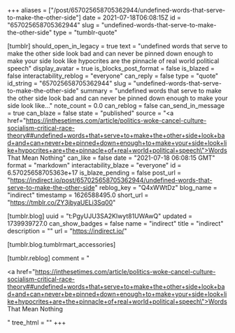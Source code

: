 +++
aliases = ["/post/657025658705362944/undefined-words-that-serve-to-make-the-other-side"]
date = 2021-07-18T06:08:15Z
id = "657025658705362944"
slug = "undefined-words-that-serve-to-make-the-other-side"
type = "tumblr-quote"

[tumblr]
should_open_in_legacy = true
text = "undefined words that serve to make the other side look bad and can never be pinned down enough to make your side look like hypocrites are the pinnacle of real world political speech"
display_avatar = true
is_blocks_post_format = false
is_blazed = false
interactability_reblog = "everyone"
can_reply = false
type = "quote"
id_string = "657025658705362944"
slug = "undefined-words-that-serve-to-make-the-other-side"
summary = "undefined words that serve to make the other side look bad and can never be pinned down enough to make your side look like..."
note_count = 0.0
can_reblog = false
can_send_in_message = true
can_blaze = false
state = "published"
source = "<a href=\"https://inthesetimes.com/article/politics-woke-cancel-culture-socialism-critical-race-theory##undefined+words+that+serve+to+make+the+other+side+look+bad+and+can+never+be+pinned+down+enough+to+make+your+side+look+like+hypocrites+are+the+pinnacle+of+real+world+political+speech\">Words That Mean Nothing</a>"
can_like = false
date = "2021-07-18 06:08:15 GMT"
format = "markdown"
interactability_blaze = "everyone"
id = 6.57025658705363e+17
is_blaze_pending = false
post_url = "https://indirect.io/post/657025658705362944/undefined-words-that-serve-to-make-the-other-side"
reblog_key = "Q4xWWtDz"
blog_name = "indirect"
timestamp = 1626588495.0
short_url = "https://tmblr.co/ZY3jbyaUELi3Sq00"

[tumblr.blog]
uuid = "t:PgyUJU3SA2Klwyt81UWAwQ"
updated = 1739939727.0
can_show_badges = false
name = "indirect"
title = "indirect"
description = ""
url = "https://indirect.io/"

[tumblr.blog.tumblrmart_accessories]

[tumblr.reblog]
comment = "<p><a href=\"https://inthesetimes.com/article/politics-woke-cancel-culture-socialism-critical-race-theory##undefined+words+that+serve+to+make+the+other+side+look+bad+and+can+never+be+pinned+down+enough+to+make+your+side+look+like+hypocrites+are+the+pinnacle+of+real+world+political+speech\">Words That Mean Nothing</a></p>"
tree_html = ""
+++
